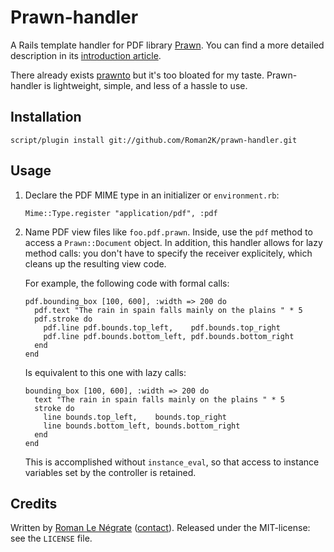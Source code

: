 # Prawn-handler

A Rails template handler for PDF library [Prawn](http://prawn.majesticseacreature.com/). You can find a more detailed description in its [introduction article](http://roman.flucti.com/alternative-prawn-handler-for-rails).

There already exists [prawnto](http://cracklabs.com/prawnto) but it's too bloated for my taste. Prawn-handler is lightweight, simple, and less of a hassle to use.

## Installation

    script/plugin install git://github.com/Roman2K/prawn-handler.git

## Usage

1.  Declare the PDF MIME type in an initializer or `environment.rb`:

        Mime::Type.register "application/pdf", :pdf

2.  Name PDF view files like `foo.pdf.prawn`. Inside, use the `pdf` method to access a `Prawn::Document` object. In addition, this handler allows for lazy method calls: you don't have to specify the receiver explicitely, which cleans up the resulting view code.

    For example, the following code with formal calls:

        pdf.bounding_box [100, 600], :width => 200 do
          pdf.text "The rain in spain falls mainly on the plains " * 5
          pdf.stroke do
            pdf.line pdf.bounds.top_left,    pdf.bounds.top_right
            pdf.line pdf.bounds.bottom_left, pdf.bounds.bottom_right
          end
        end

    Is equivalent to this one with lazy calls:

        bounding_box [100, 600], :width => 200 do
          text "The rain in spain falls mainly on the plains " * 5
          stroke do
            line bounds.top_left,    bounds.top_right
            line bounds.bottom_left, bounds.bottom_right
          end
        end

    This is accomplished without `instance_eval`, so that access to instance variables set by the controller is retained.

## Credits

Written by [Roman Le Négrate](http://roman.flucti.com) ([contact](mailto:roman.lenegrate@gmail.com)). Released under the MIT-license: see the `LICENSE` file.
